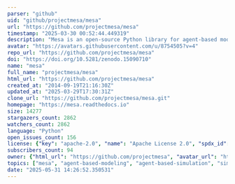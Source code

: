 ```yaml
---
parser: "github"
uid: "github/projectmesa/mesa"
url: "https://github.com/projectmesa/mesa"
timestamp: "2025-03-30 00:52:44.449319"
description: "Mesa is an open-source Python library for agent-based modeling, ideal for simulating complex systems and exploring emergent behaviors."
avatar: "https://avatars.githubusercontent.com/u/8754505?v=4"
repo_url: "https://github.com/projectmesa/mesa"
doi: "https://doi.org/10.5281/zenodo.15090710"
name: "mesa"
full_name: "projectmesa/mesa"
html_url: "https://github.com/projectmesa/mesa"
created_at: "2014-09-19T21:16:30Z"
updated_at: "2025-03-29T17:30:31Z"
clone_url: "https://github.com/projectmesa/mesa.git"
homepage: "https://mesa.readthedocs.io"
size: 14277
stargazers_count: 2862
watchers_count: 2862
language: "Python"
open_issues_count: 156
license: {"key": "apache-2.0", "name": "Apache License 2.0", "spdx_id": "Apache-2.0", "url": "https://api.github.com/licenses/apache-2.0", "node_id": "MDc6TGljZW5zZTI="}
subscribers_count: 94
owner: {"html_url": "https://github.com/projectmesa", "avatar_url": "https://avatars.githubusercontent.com/u/8754505?v=4", "login": "projectmesa", "type": "Organization"}
topics: ["mesa", "agent-based-modeling", "agent-based-simulation", "simulation-framework", "simulation", "simulation-environment", "complex-systems", "complexity-analysis", "modeling-agents", "spatial-models", "gis"]
date: "2025-05-31 14:26:52.350531"
---
```

